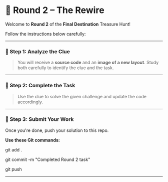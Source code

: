 # 🔌 Round 2 – The Rewire

Welcome to **Round 2** of the **Final Destination** Treasure Hunt!

Follow the instructions below carefully:

---

### 🧠 Step 1: Analyze the Clue

> You will receive a **source code** and an **image of a new layout**.
> Study both carefully to identify the clue and the task.

---

### 🔧 Step 2: Complete the Task

> Use the clue to solve the given challenge and update the code accordingly.

---

### 🚀 Step 3: Submit Your Work

Once you're done, push your solution to this repo.

**Use these Git commands:**

git add .

git commit -m "Completed Round 2 task"

git push 

---

